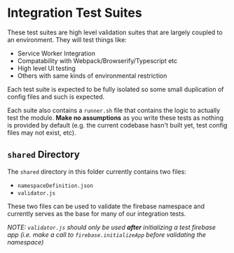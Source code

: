 # Integration Test Suites

These test suites are high level validation suites that are largely coupled to an environment. They will test things like:

- Service Worker Integration
- Compatability with Webpack/Browserify/Typescript etc
- High level UI testing
- Others with same kinds of environmental restriction

Each test suite is expected to be fully isolated so some small duplication of config files and such is expected.

Each suite also contains a `runner.sh` file that contains the logic to actually test the module. **Make no assumptions** as you write these tests as nothing is provided by default (e.g. the current codebase hasn't built yet, test config files may not exist, etc).

## `shared` Directory

The `shared` directory in this folder currently contains two files:
 
 - `namespaceDefinition.json`
 - `validator.js`

These two files can be used to validate the firebase namespace and currently serves as the base for many of our integration tests.

_NOTE: `validator.js` should only be used **after** initializing a test firebase app (i.e. make a call to `firebase.initializeApp` before validating the namespace)_

